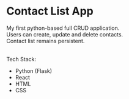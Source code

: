 # Contact List App

My first python-based full CRUD application.<br />
Users can create, update and delete contacts.<br />
Contact list remains persistent.<br /><br />

Tech Stack:<br />
- Python (Flask)
- React
- HTML
- CSS
